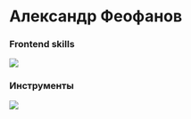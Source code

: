 Александр Феофанов
=========================================================================================================================================
### Frontend skills
<p>
  <a href="https://skillicons.dev">
    <img src="https://skillicons.dev/icons?i=js,html,css,react,vite,webpack,npm" />
  </a>
</p>

### Инструменты
<p>
  <a href="https://skillicons.dev">
    <img src="https://skillicons.dev/icons?i=notion,figma,vscode,ps" />
  </a>
</p>


